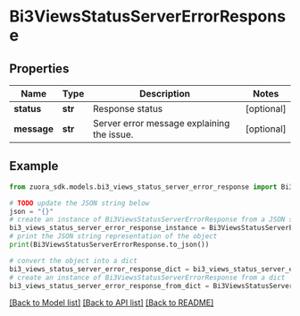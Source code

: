 # Bi3ViewsStatusServerErrorResponse


## Properties

Name | Type | Description | Notes
------------ | ------------- | ------------- | -------------
**status** | **str** | Response status | [optional] 
**message** | **str** | Server error message explaining the issue. | [optional] 

## Example

```python
from zuora_sdk.models.bi3_views_status_server_error_response import Bi3ViewsStatusServerErrorResponse

# TODO update the JSON string below
json = "{}"
# create an instance of Bi3ViewsStatusServerErrorResponse from a JSON string
bi3_views_status_server_error_response_instance = Bi3ViewsStatusServerErrorResponse.from_json(json)
# print the JSON string representation of the object
print(Bi3ViewsStatusServerErrorResponse.to_json())

# convert the object into a dict
bi3_views_status_server_error_response_dict = bi3_views_status_server_error_response_instance.to_dict()
# create an instance of Bi3ViewsStatusServerErrorResponse from a dict
bi3_views_status_server_error_response_from_dict = Bi3ViewsStatusServerErrorResponse.from_dict(bi3_views_status_server_error_response_dict)
```
[[Back to Model list]](../README.md#documentation-for-models) [[Back to API list]](../README.md#documentation-for-api-endpoints) [[Back to README]](../README.md)


